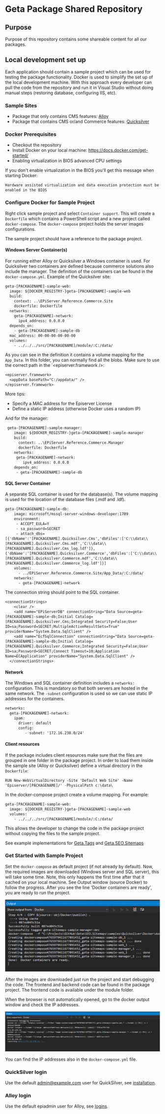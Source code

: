 # Geta Package Shared Repository

## Purpose

Purpose of this repository contains some shareable content for all our packages.

## Local development set up

Each application should contain a sample project which can be used for testing the package functionality. Docker is used to simplify the set up of the local development machine. With this approach every developer can pull the code from the repository and run it in Visual Studio without doing manual steps (restoring database, configuring IIS, etc).

### Sample Sites

- Package that only contains CMS features: [Alloy](https://github.com/episerver/AlloyDemoKit)
- Package that contains CMS or/and Commerce features: [Quicksilver](https://github.com/episerver/Quicksilver)

### Docker Prerequisites

- Checkout the repository
- Install Docker on your local machine: https://docs.docker.com/get-started/
- Enabling virtualization in BIOS advanced CPU settings

If you don't enable virtualization in the BIOS you'll get this message when starting Docker:

```
Hardware assisted virtualization and data execution protection must be enabled in the BIOS
```

### Configure Docker for Sample Project

Right click sample project and select `Container support`. This will create a `Dockerfile` which contains a PowerShell script and a new project called `docker-compose`. The `docker-compose` project holds the server images configurations.

The sample project should have a reference to the package project.

#### Windows Server Container(s)

For running either Alloy or Quicksilver a Windows container is used. For Quicksilver two containers are defined because commerce solutions also include the manager. The definition of the containers can be found in the `docker-compose.yml`. Example of the Quicksilver site:

```
geta-[PACKAGENAME]-sample-web:
  image: ${DOCKER_REGISTRY-}geta-[PACKAGENAME]-sample-web
  build:
    context: ..\EPiServer.Reference.Commerce.Site
    dockerfile: Dockerfile
  networks:
    geta-[PACKAGENAME]-network:
      ipv4_address: 0.0.0.0
  depends_on:
    - geta-[PACKAGENAME]-sample-db
  mac_address: 00-00-00-00-00-00
  volumes:
    - ../../../src/[PACKAGENAME]/module/:C:/data/
```

As you can see in the definition it contains a volume mapping for the `App_Data`. In this folder, you can normally find all the blobs. Make sure to use the correct path in the `<episerver.framework />:

```
<episerver.framework>
  <appData basePath="C:/appdata/" />
</episerver.framework>
```

More tips:

- Specify a MAC address for the Episerver License
- Define a static IP address (otherwise Docker uses a random IP)

And for the manager:

```
 geta-[PACKAGENAME]-sample-manager:
    image: ${DOCKER_REGISTRY-}geta-[PACKAGENAME]-sample-manager
    build:
      context: ..\EPiServer.Reference.Commerce.Manager
      dockerfile: Dockerfile
    networks:
     geta-[PACKAGENAME]-network:
        ipv4_address: 0.0.0.0
    depends_on:
     - geta-[PACKAGENAME]-sample-db
```

#### SQL Server Container

A separate SQL container is used for the database(s). The volume mapping is used for the location of the database files (.mdf and .ldf).

```
geta-[PACKAGENAME]-sample-db:
    image: microsoft/mssql-server-windows-developer:1709
    environment:
     - ACCEPT_EULA=Y
     - sa_password=SECRET
     - attach_dbs=[{'dbName':'[PACKAGENAME].Quicksilver.Cms','dbFiles':['C:\\data\\[PACKAGENAME].Quicksilver.Cms.mdf','C:\\data\\[PACKAGENAME].Quicksilver.Cms_log.ldf']},{'dbName':'[PACKAGENAME].Quicksilver.Commerce','dbFiles':['C:\\data\\[PACKAGENAME].Quicksilver.Commerce.mdf','C:\\data\\[PACKAGENAME].Quicksilver.Commerce_log.ldf']}]
    volumes:
      - ../EPiServer.Reference.Commerce.Site/App_Data/:C:/data/
    networks:
      - geta-[PACKAGENAME]-network
```

The connection string should point to the SQL container.

```
<connectionStrings>
    <clear />
    <add name="EPiServerDB" connectionString="Data Source=geta-[PACKAGENAME]-sample-db;Initial Catalog=[PACKAGENAME].Quicksilver.Cms;Integrated Security=False;User ID=sa;Password=SECRET;MultipleActiveResultSets=True" providerName="System.Data.SqlClient" />
    <add name="EcfSqlConnection" connectionString="Data Source=geta-[PACKAGENAME]-sample-db;Initial Catalog=[PACKAGENAME].Quicksilver.Commerce;Integrated Security=False;User ID=sa;Password=SECRET;Connect Timeout=10;Application Name=ECApplication" providerName="System.Data.SqlClient" />
  </connectionStrings>
```

#### Network

The Windows and SQL container definition includes a `networks:` configuration. This is mandatory so that both servers are hosted in the same network. The `-subnet` configuration is used so we can use static IP addresses for the containers.

```
networks:
  geta-[PACKAGENAME]-network:
    ipam:
      driver: default
      config:
         - subnet: '172.16.238.0/24'
```

#### Client resources

If the package includes client resources make sure that the files are grouped in one folder in the package project. In order to load them inside the sample site (Alloy or Quicksilver) define a virtual directory in the `Dockerfile`:

```
RUN New-WebVirtualDirectory -Site 'Default Web Site' -Name 'Episerver/[PACKAGENAME]/' -PhysicalPath c:\data\
```

In the docker-compose project create a volume mapping. For example:

```
geta-[PACKAGENAME]-sample-web:
  image: ${DOCKER_REGISTRY-}geta-[PACKAGENAME]-sample-web
  volumes:
    - ../../../src/[PACKAGENAME]/module/:C:/data/
```

This allows the developer to change the code in the package project without copying the files to the sample project.

See example implementations for [Geta.Tags](https://github.com/Geta/tags) and [Geta.SEO.Sitemaps](https://github.com/Geta/seo.sitemaps)

### Get Started with Sample Project

Set the `docker-compose` as default project (if not already by default). Now, the required images are downloaded (Windows server and SQL server), this will take some time. Note, this only happens the first time after that it cached on your local machine. See Output window (source Docker) to follow the progress. After you see the line 'Docker containers are ready', you are ready to run the project.

![Docker output](docs/images/docker-output.PNG)

After the images are downloaded just run the project and start debugging the code. The frontend and backend code can be found in the package project. The frontend code is available under the module folder.

When the browser is not automatically opened, go to the docker output window and check the IP addresses.

![Docker debugging output](docs/images/docker-debugging-output.PNG)

You can find the IP addresses also in the `docker-compose.yml` file.

### QuickSilver login

Use the default admin@example.com user for QuickSilver, see [installation](https://github.com/episerver/Quicksilver).

### Alloy login

Use the default epiadmin user for Alloy, see [logins](https://github.com/episerver/AlloyDemoKit/wiki/Logins).
